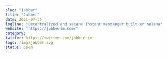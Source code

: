 ```yaml
---
slug: "jabber"
title: "Jabber"
date: 2021-07-25
logline: "Decentralized and secure instant messenger built on solana"
website: "https://jabberim.com/"
category: 
twitter: https://twitter.com/jabber_im
logo: /img/jabber.svg
status: open
---
```


